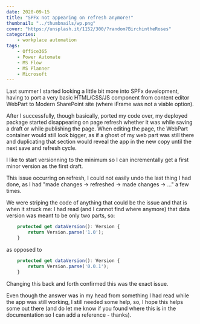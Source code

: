 ```yaml
---
date: 2020-09-15
title: "SPFx not appearing on refresh anymore!"
thumbnail: "../thumbnails/wp.png"
cover: "https://unsplash.it/1152/300/?random?BirchintheRoses"
categories: 
    - workplace automation
tags: 
    - Office365
    - Power Automate
    - MS Flow
    - MS Planner
    - Microsoft
---
```


Last summer I started looking a little bit more into SPFx development, having to port a very basic HTML/CSS/JS component from content editor WebPart to Modern SharePoint site (where iFrame was not a viable option).

After I successfully, though basically, ported my code over, my deployed package started disappearing on page refresh whether it was while saving a draft or while publishing the page. When editing the page, the WebPart container would still look bigger, as if a ghost of my web part was still there and duplicating that section would reveal the app in the new copy until the next save and refresh cycle.

I like to start versionning to the minimum so I can incrementally get a first minor version as the first draft.

This issue occurring on refresh, I could not easily undo the last thing I had done, as I had "made changes -> refreshed -> made changes -> ..." a few times.

We were striping the code of anything that could be the issue and that is when it struck me: I had read (and I cannot find where anymore) that data version was meant to be only two parts, so:

```typescript
    protected get dataVersion(): Version {
        return Version.parse('1.0');
    }
```
as opposed to 

```typescript
    protected get dataVersion(): Version {
        return Version.parse('0.0.1');
    }
```
Changing this back and forth confirmed this was the exact issue.

Even though the answer was in my head from something I had read while the app was still working, I still needed some help, so, I hope this helps some out there (and do let me know if you found where this is in the documentation so I can add a reference - thanks).